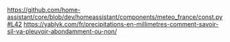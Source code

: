 https://github.com/home-assistant/core/blob/dev/homeassistant/components/meteo_france/const.py#L42
https://yablyk.com/fr/precipitations-en-millimetres-comment-savoir-sil-va-pleuvoir-abondamment-ou-non/